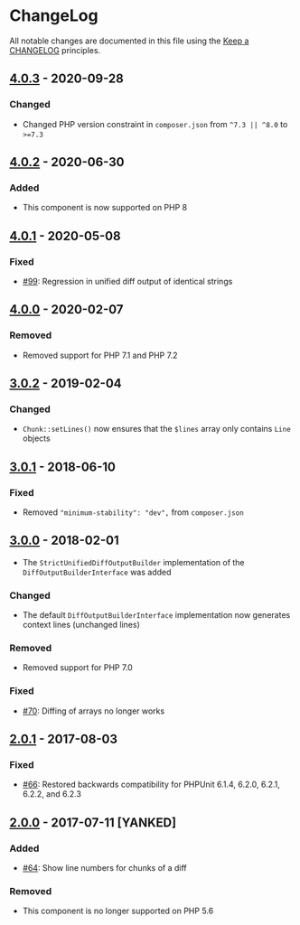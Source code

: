 # ChangeLog

All notable changes are documented in this file using the [Keep a CHANGELOG](http://keepachangelog.com/) principles.

## [4.0.3] - 2020-09-28

### Changed

* Changed PHP version constraint in `composer.json` from `^7.3 || ^8.0` to `>=7.3`

## [4.0.2] - 2020-06-30

### Added

* This component is now supported on PHP 8

## [4.0.1] - 2020-05-08

### Fixed

* [#99](https://github.com/sebastianbergmann/diff/pull/99): Regression in unified diff output of identical strings

## [4.0.0] - 2020-02-07

### Removed

* Removed support for PHP 7.1 and PHP 7.2

## [3.0.2] - 2019-02-04

### Changed

* `Chunk::setLines()` now ensures that the `$lines` array only contains `Line` objects

## [3.0.1] - 2018-06-10

### Fixed

* Removed `"minimum-stability": "dev",` from `composer.json`

## [3.0.0] - 2018-02-01

* The `StrictUnifiedDiffOutputBuilder` implementation of the `DiffOutputBuilderInterface` was added

### Changed

* The default `DiffOutputBuilderInterface` implementation now generates context lines (unchanged lines)

### Removed

* Removed support for PHP 7.0

### Fixed

* [#70](https://github.com/sebastianbergmann/diff/issues/70): Diffing of arrays no longer works

## [2.0.1] - 2017-08-03

### Fixed

* [#66](https://github.com/sebastianbergmann/diff/pull/66): Restored backwards compatibility for PHPUnit 6.1.4, 6.2.0, 6.2.1, 6.2.2, and 6.2.3

## [2.0.0] - 2017-07-11 [YANKED]

### Added

* [#64](https://github.com/sebastianbergmann/diff/pull/64): Show line numbers for chunks of a diff

### Removed

* This component is no longer supported on PHP 5.6

[4.0.3]: https://github.com/sebastianbergmann/diff/compare/4.0.2...4.0.3
[4.0.2]: https://github.com/sebastianbergmann/diff/compare/4.0.1...4.0.2
[4.0.1]: https://github.com/sebastianbergmann/diff/compare/4.0.0...4.0.1
[4.0.0]: https://github.com/sebastianbergmann/diff/compare/3.0.2...4.0.0
[3.0.2]: https://github.com/sebastianbergmann/diff/compare/3.0.1...3.0.2
[3.0.1]: https://github.com/sebastianbergmann/diff/compare/3.0.0...3.0.1
[3.0.0]: https://github.com/sebastianbergmann/diff/compare/2.0...3.0.0
[2.0.1]: https://github.com/sebastianbergmann/diff/compare/c341c98ce083db77f896a0aa64f5ee7652915970...2.0.1
[2.0.0]: https://github.com/sebastianbergmann/diff/compare/1.4...c341c98ce083db77f896a0aa64f5ee7652915970
